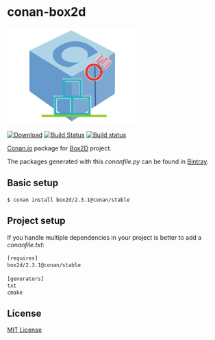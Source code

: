 # conan-box2d

![conan-box2d image](/images/conan-box2d.png)

[![Download](https://api.bintray.com/packages/conan-community/conan/box2d%3Aconan/images/download.svg?version=2.3.1%3Astable)](https://bintray.com/conan-community/conan/box2d%3Aconan/2.3.1%3Astable/link)
[![Build Status](https://travis-ci.org/conan-community/conan-box2d.svg?branch=stable%2F2.3.1)](https://travis-ci.org/conan-community/conan-box2d)
[![Build status](https://ci.appveyor.com/api/projects/status/koflwh7tj6a00o6e/branch/stable/2.3.1?svg=true)](https://ci.appveyor.com/project/danimtb/conan-box2d/branch/stable/2.3.1)

[Conan.io](https://conan.io) package for [Box2D](http://box2d.org/) project.

The packages generated with this *conanfile.py* can be found in [Bintray](https://bintray.com/conan-community/conan/box2d%3Aconan).

## Basic setup

    $ conan install box2d/2.3.1@conan/stable

## Project setup

If you handle multiple dependencies in your project is better to add a *conanfile.txt*:

    [requires]
    box2d/2.3.1@conan/stable

    [generators]
    txt
    cmake

## License

[MIT License](LICENSE)
